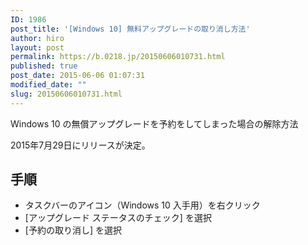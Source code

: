 ```yaml
---
ID: 1986
post_title: '[Windows 10] 無料アップグレードの取り消し方法'
author: hiro
layout: post
permalink: https://b.0218.jp/20150606010731.html
published: true
post_date: 2015-06-06 01:07:31
modified_date: ""
slug: 20150606010731.html
---
```

Windows 10 の無償アップグレードを予約をしてしまった場合の解除方法

2015年7月29日にリリースが決定。
<!--more-->
<h2>手順</h2>
<ul>
  <li>タスクバーのアイコン（Windows 10 入手用）を右クリック
  <li>[アップグレード ステータスのチェック] を選択
  <li>[予約の取り消し] を選択
</ul>